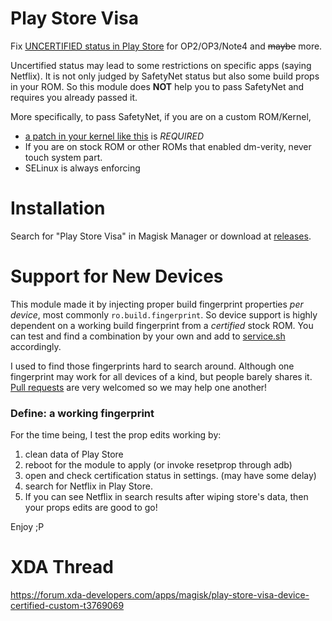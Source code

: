 # Play Store Visa

Fix [UNCERTIFIED status in Play Store](https://support.google.com/googleplay/answer/7165974) for OP2/OP3/Note4 and ~~maybe~~ more. 

Uncertified status may lead to some restrictions on specific apps (saying Netflix). It is not only judged by SafetyNet status but also some build props in your ROM. So this module does **NOT** help you to pass SafetyNet and requires you already passed it.

More specifically, to pass SafetyNet, if you are on a custom ROM/Kernel,
- [a patch in your kernel like this](https://github.com/LineageOS/android_kernel_samsung_apq8084/commit/31b70a32bcc3e571d41cc8451ebbc8702b334ff4) is *REQUIRED*
- If you are on stock ROM or other ROMs that enabled dm-verity, never touch system part.
- SELinux is always enforcing

# Installation

Search for "Play Store Visa" in Magisk Manager or download at [releases](https://github.com/Magisk-Modules-Repo/playstore_certification_bypass/releases).

# Support for New Devices

This module made it by injecting proper build fingerprint properties *per device*, most commonly `ro.build.fingerprint`. So device support is highly dependent on a working build fingerprint from a *certified* stock ROM. You can test and find a combination by your own and add to [service.sh](common/service.sh) accordingly.

I used to find those fingerprints hard to search around. Although one fingerprint may work for all devices of a kind, but people barely shares it. [Pull requests](https://github.com/Magisk-Modules-Repo/playstore_certification_bypass/pulls) are very welcomed so we may help one another! 

### Define: a working fingerprint

For the time being, I test the prop edits working by:
1.  clean data of Play Store
2.  reboot for the module to apply (or invoke resetprop through adb)
3.  open and check certification status in settings. (may have some delay)
4.  search for Netflix in Play Store.
5.  If you can see Netflix in search results after wiping store's data, then your props edits are good to go!

Enjoy ;P

# XDA Thread

https://forum.xda-developers.com/apps/magisk/play-store-visa-device-certified-custom-t3769069
